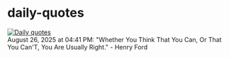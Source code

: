 # daily-quotes
[![Daily quotes](https://github.com/ceepu8/daily-quotes/actions/workflows/daily-quote.yml/badge.svg)](https://github.com/ceepu8/daily-quotes/actions/workflows/daily-quote.yml)<br/>
August 26, 2025 at 04:41 PM: "Whether You Think That You Can, Or That You Can'T, You Are Usually Right." - Henry Ford
